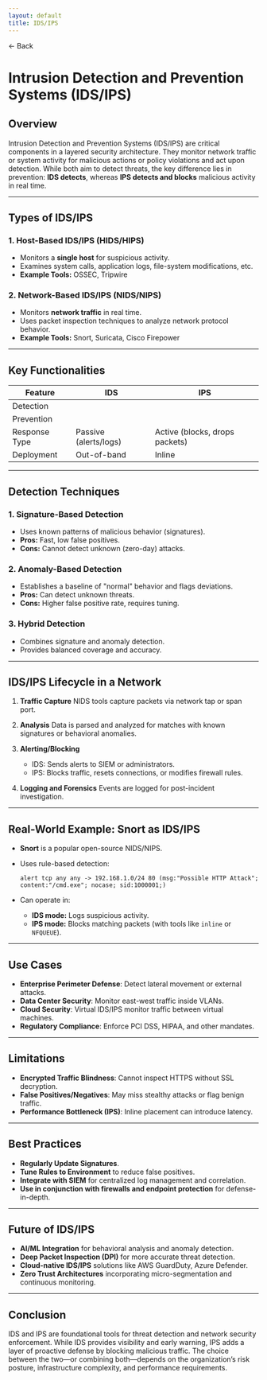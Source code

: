 ```yaml
---
layout: default 
title: IDS/IPS
---
```


<a href="https://anish7610.github.io/technical-writeups" style="text-decoration: none;">← Back</a>


# Intrusion Detection and Prevention Systems (IDS/IPS)

## Overview

Intrusion Detection and Prevention Systems (IDS/IPS) are critical components in a layered security architecture. They monitor network traffic or system activity for malicious actions or policy violations and act upon detection. While both aim to detect threats, the key difference lies in prevention: **IDS detects**, whereas **IPS detects and blocks** malicious activity in real time.

---

## Types of IDS/IPS

### 1. **Host-Based IDS/IPS (HIDS/HIPS)**

* Monitors a **single host** for suspicious activity.
* Examines system calls, application logs, file-system modifications, etc.
* **Example Tools:** OSSEC, Tripwire

### 2. **Network-Based IDS/IPS (NIDS/NIPS)**

* Monitors **network traffic** in real time.
* Uses packet inspection techniques to analyze network protocol behavior.
* **Example Tools:** Snort, Suricata, Cisco Firepower

---

## Key Functionalities

| Feature       | IDS                   | IPS                            |
| ------------- | --------------------- | ------------------------------ |
| Detection     |                      |                               |
| Prevention    |                      |                               |
| Response Type | Passive (alerts/logs) | Active (blocks, drops packets) |
| Deployment    | Out-of-band           | Inline                         |

---

## Detection Techniques

### 1. **Signature-Based Detection**

* Uses known patterns of malicious behavior (signatures).
* **Pros:** Fast, low false positives.
* **Cons:** Cannot detect unknown (zero-day) attacks.

### 2. **Anomaly-Based Detection**

* Establishes a baseline of "normal" behavior and flags deviations.
* **Pros:** Can detect unknown threats.
* **Cons:** Higher false positive rate, requires tuning.

### 3. **Hybrid Detection**

* Combines signature and anomaly detection.
* Provides balanced coverage and accuracy.

---

## IDS/IPS Lifecycle in a Network

1. **Traffic Capture**
   NIDS tools capture packets via network tap or span port.

2. **Analysis**
   Data is parsed and analyzed for matches with known signatures or behavioral anomalies.

3. **Alerting/Blocking**

   * IDS: Sends alerts to SIEM or administrators.
   * IPS: Blocks traffic, resets connections, or modifies firewall rules.

4. **Logging and Forensics**
   Events are logged for post-incident investigation.

---

## Real-World Example: Snort as IDS/IPS

* **Snort** is a popular open-source NIDS/NIPS.
* Uses rule-based detection:

  ```snort
  alert tcp any any -> 192.168.1.0/24 80 (msg:"Possible HTTP Attack"; content:"/cmd.exe"; nocase; sid:1000001;)
  ```
* Can operate in:

  * **IDS mode:** Logs suspicious activity.
  * **IPS mode:** Blocks matching packets (with tools like `inline` or `NFQUEUE`).

---

## Use Cases

* **Enterprise Perimeter Defense**: Detect lateral movement or external attacks.
* **Data Center Security**: Monitor east-west traffic inside VLANs.
* **Cloud Security**: Virtual IDS/IPS monitor traffic between virtual machines.
* **Regulatory Compliance**: Enforce PCI DSS, HIPAA, and other mandates.

---

## Limitations

* **Encrypted Traffic Blindness**: Cannot inspect HTTPS without SSL decryption.
* **False Positives/Negatives**: May miss stealthy attacks or flag benign traffic.
* **Performance Bottleneck (IPS)**: Inline placement can introduce latency.

---

## Best Practices

* **Regularly Update Signatures**.
* **Tune Rules to Environment** to reduce false positives.
* **Integrate with SIEM** for centralized log management and correlation.
* **Use in conjunction with firewalls and endpoint protection** for defense-in-depth.

---

## Future of IDS/IPS

* **AI/ML Integration** for behavioral analysis and anomaly detection.
* **Deep Packet Inspection (DPI)** for more accurate threat detection.
* **Cloud-native IDS/IPS** solutions like AWS GuardDuty, Azure Defender.
* **Zero Trust Architectures** incorporating micro-segmentation and continuous monitoring.

---

## Conclusion

IDS and IPS are foundational tools for threat detection and network security enforcement. While IDS provides visibility and early warning, IPS adds a layer of proactive defense by blocking malicious traffic. The choice between the two—or combining both—depends on the organization’s risk posture, infrastructure complexity, and performance requirements.
